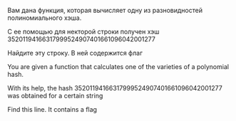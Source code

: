 Вам дана функция, которая вычисляет одну из разновидностей полиномиального хэша.

С ее помощью для некторой строки получен хэш 35201194166317999524907401661096042001277

Найдите эту строку. В ней содержится флаг

You are given a function that calculates one of the varieties of a polynomial hash.

With its help, the hash 35201194166317999524907401661096042001277 was obtained for a certain string

Find this line. It contains a flag
